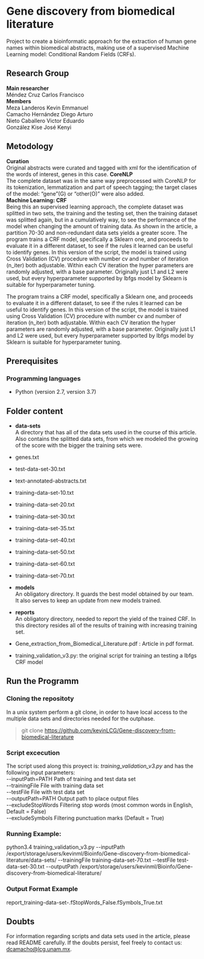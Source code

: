 # Gene discovery from biomedical literature
Project to create a bioinformatic approach for the extraction of human gene names within biomedical abstracts, making use of a supervised Machine Learning model: Conditional Random Fields (CRFs).

## Research Group
**Main researcher**  
Méndez Cruz Carlos Francisco  
**Members**  
Meza Landeros Kevin Emmanuel  
Camacho Hernández Diego Arturo  
Nieto Caballero Victor Eduardo  
González Kise José Kenyi  

## Metodology
**Curation**  
Original abstracts were curated and tagged with xml for the identification of the words of interest, genes in this case. 
**CoreNLP**  
The complete dataset was in the same way preprocessed with CoreNLP for its tokenization, lemmatization and part of speech tagging; the target clases of the model: “gene”(G) or “other(O)” were also added.   
**Machine Learning: CRF**  
Being this an supervised learning approach, the complete dataset was splitted in two sets, the training and the testing set, then the training dataset was splitted again, but in a cumulatively way, to see the performance of the model when changing the amount of training data. As shown in the article, a partition 70-30 and non-redundant data sets yields a greater score. 
The program trains a CRF model, specifically a Sklearn one, and proceeds to evaluate it in a different dataset, to see if the rules it learned can be useful to identify genes. In this version of the script, the model is trained using Cross Validation (CV) procedure with number cv and number of iteration (n_iter) both adjustable. Within each CV iteration the hyper parameters are randomly adjusted, with a base parameter. Originally just L1 and L2  were used, but every hyperparameter supported by lbfgs model by Sklearn  is suitable for hyperparameter tuning. 

The program trains a CRF model, specifically a Sklearn one, and proceeds to evaluate it in a different dataset, to see if the rules it learned can be useful to identify genes. In this version of the script, the model is trained using Cross Validation (CV) procedure with number cv and number of iteration (n_iter) both adjustable. Within each CV iteration the hyper parameters are randomly adjusted, with a base parameter. Originally just L1 and L2  were used, but every hyperparameter supported by lbfgs model by Sklearn  is suitable for hyperparameter tuning. 

## Prerequisites
### Programming languages
   - Python (version 2.7, version 3.7)

## Folder content
- **data-sets**  
A directory that has all of the data sets used in the course of this article. Also contains the splitted data sets, from which we modeled the growing of the score with the bigger the training sets were. 
-   genes.txt 	
-	test-data-set-30.txt 	
-	text-annotated-abstracts.txt 	
-	training-data-set-10.txt
-	training-data-set-20.txt 	
-	training-data-set-30.txt 
-	training-data-set-35.txt 
-	training-data-set-40.txt 	
-	training-data-set-50.txt 	
-	training-data-set-60.txt 	
-	training-data-set-70.txt

- **models**  
An obligatory directory. It guards the best model obtained by our team. It also serves to keep an update from new models trained.  

- **reports**  
An obligatory directory, needed to report the yield of the trained CRF. In this directory resides all of the results of training with increasing training set.  

- Gene_extraction_from_Biomedical_Literature.pdf :  Article in pdf format.
- training_validation_v3.py: the original script for training an testing  a lbfgs CRF model

## Run the Programm
### Cloning the repositoty
In a unix system perform a git clone, in order to have local access to the multiple data sets and directories needed for the outphase.   
> git clone https://github.com/kevinLCG/Gene-discovery-from-biomedical-literature
### Script excecution
The script used along this proyect is: _training_validation_v3.py_ and has the following input parameters:  
--inputPath=PATH    Path of training and test data set  
--trainingFile      File with training data set  
--testFile          File with test data set  
--outputPath=PATH   Output path to place output files  
--excludeStopWords  Filtering stop words (most common words in English, Default = False)  
--excludeSymbols    Filtering punctuation marks (Default = True)  
### Running Example:
python3.4 training_validation_v3.py --inputPath /export/storage/users/kevinml/Bioinfo/Gene-discovery-from-biomedical-literature/data-sets/ --trainingFile training-data-set-70.txt --testFile test-data-set-30.txt --outputPath /export/storage/users/kevinml/Bioinfo/Gene-discovery-from-biomedical-literature/
### Output Format Example
report_training-data-set-<A special notation of the training data set>.fStopWords_False.fSymbols_True.txt



## Doubts
For information regarding scripts and data sets used in the article, please read README carefully. If the doubts persist, feel freely to contact us: dcamacho@lcg.unam.mx.
